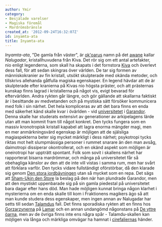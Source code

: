 ```yaml
---
author: Ymir
category:
- Besjälade varelser
- Magiska föremål
- Mardrömsbränsle
created_at: '2012-09-24T16:32:07Z'
id: inyamta-ata
title: Inyamta-ata
---
```

*Inyamta-ata*, "De gamla från väster", är [ok'oarus] namn på det [awane] kallar *Nalugadar*, kristallhuvudena från Kiva. Det rör sig om ett antal artefakter, nio enligt legenderna, som skall ha skapats i det fornstora [Kiva] och överlevt dess fall, för att sedan skingras över världen. De tar sig formen av människokranier av fin kristall, utsökt skulpterade med okända metoder, och tillskrivs allehanda gåtfulla magiska egenskaper. En legend hävdar att de är skulpterade efter kranierna på Kivas nio högsta präster, och att prästernas kunskap finns lagrad i kristallerna på något vis, evigt bevarad för eftervärlden. Andra rykten går längre, och gör gällande att skallarna faktiskt är i besittande av medvetanden och på mystiska sätt försöker kommunicera med folk i sin närhet. Det hela kompliceras av att det bara finns en enda med säkerhet känd skalle kvar i övärlden - vid [universitetet] i [Garandor]. Denna skalle har studerats extensivt av generationer av arkipelagens lärde utan att man kommit fram till något konkret. Den tycks fungera som en massiv kronotropisk kristall kapabel att lagra enorma mängder magi, men en mer anmärkningsvärd egenskap är möjligen att de själsliga magiaspekterna beter sig mycket märkligt i dess närhet; psykotropi tycks riktas mot helt slumpmässiga personer i rummet snarare än den man avsåg, daimotropi dissiperar okontrollerat, och en okänd aspekt som möjligen är oneirotropi har uppträtt spontant. Folk som sovit i skallens närhet har rapporterat bisarra mardrömmar, och många på universitetet får så obehagliga känslor av den att de inte vill vistas i samma rum, men har svårt att förklara varför. Den tycks vidare fullständigt oförstörbar, då den klarade sig genom [Den stora jordbävningen] utan så mycket som en repa. Det sägs att [Sham-Ukin den Store] la beslag på den när han plundrade Garandor, men att den mystiskt uppenbarade sig på sin gamla piedestal på universitetet bara dagar efter hans död.
Man hade möjligen kunnat bringa någon klarhet i mysterierna om en enda skalle till kom i Fraktionens magikers ägo så att man kunde studera dess egenskaper, men ingen annan av Nalugadar har setts till sedan [Talamdus] fall. Det finns sporadiska rykten att en finns hos [Gorzarzynerna] på [Lamar] och en annan undangömd någonstans på [De yttre öarna], men av de övriga finns inte ens några spår - Talamdu-skallen kan möjligen via långa och märkliga omvägar ha hamnat i [cirefaliernas] händer.

  [ok'oarus]: Okoaru
  [awane]: Awane
  [Kiva]: Kiva
  [universitetet]: Stora_Universitetet
  [Garandor]: Garandor
  [Den stora jordbävningen]: Stora_jordbävningen
  [Sham-Ukin den Store]: Sham-Ukin_den_Store
  [Talamdus]: Talamdu
  [Gorzarzynerna]: Gorzarzynerna
  [Lamar]: Lamar
  [De yttre öarna]: De_yttre_öarna
  [cirefaliernas]: Cirefalier